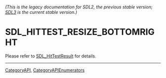 ###### (This is the legacy documentation for SDL2, the previous stable version; [SDL3](https://wiki.libsdl.org/SDL3/) is the current stable version.)
# SDL_HITTEST_RESIZE_BOTTOMRIGHT

Please refer to [SDL_HitTestResult](SDL_HitTestResult) for details.

----
[CategoryAPI](CategoryAPI), [CategoryAPIEnumerators](CategoryAPIEnumerators)

